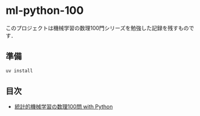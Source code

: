 # ml-python-100

このプロジェクトは機械学習の数理100門シリーズを勉強した記録を残すものです．

## 準備

```bash
uv install
```

## 目次

- [統計的機械学習の数理100問 with Python](./notebooks/02_statistical_machine_learning)
